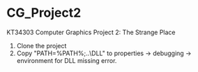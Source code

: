 # CG_Project2

KT34303 Computer Graphics Project 2: The Strange Place

1. Clone the project
2. Copy "PATH=%PATH%;..\DLL" to properties -> debugging -> environment for DLL missing error.
